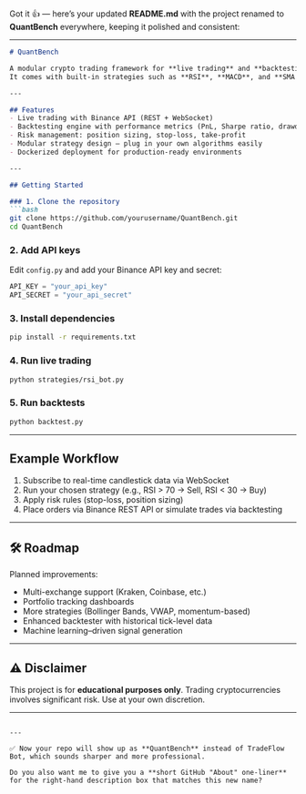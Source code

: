 Got it 👍 — here’s your updated **README.md** with the project renamed to **QuantBench** everywhere, keeping it polished and consistent:

---

````markdown
# QuantBench

A modular crypto trading framework for **live trading** and **backtesting**, powered by the **Binance API**.  
It comes with built-in strategies such as **RSI**, **MACD**, and **SMA crossover**, plus risk management tools for safer trading.

---

## Features
- Live trading with Binance API (REST + WebSocket)  
- Backtesting engine with performance metrics (PnL, Sharpe ratio, drawdowns)  
- Risk management: position sizing, stop-loss, take-profit  
- Modular strategy design – plug in your own algorithms easily  
- Dockerized deployment for production-ready environments  

---

## Getting Started

### 1. Clone the repository
```bash
git clone https://github.com/yourusername/QuantBench.git
cd QuantBench
````

### 2. Add API keys

Edit `config.py` and add your Binance API key and secret:

```python
API_KEY = "your_api_key"
API_SECRET = "your_api_secret"
```

### 3. Install dependencies

```bash
pip install -r requirements.txt
```

### 4. Run live trading

```bash
python strategies/rsi_bot.py
```

### 5. Run backtests

```bash
python backtest.py
```

---

## Example Workflow

1. Subscribe to real-time candlestick data via WebSocket
2. Run your chosen strategy (e.g., RSI > 70 → Sell, RSI < 30 → Buy)
3. Apply risk rules (stop-loss, position sizing)
4. Place orders via Binance REST API or simulate trades via backtesting

---

## 🛠 Roadmap

Planned improvements:

* Multi-exchange support (Kraken, Coinbase, etc.)
* Portfolio tracking dashboards
* More strategies (Bollinger Bands, VWAP, momentum-based)
* Enhanced backtester with historical tick-level data
* Machine learning–driven signal generation

---

## ⚠️ Disclaimer

This project is for **educational purposes only**.
Trading cryptocurrencies involves significant risk. Use at your own discretion.

---

```

---

✅ Now your repo will show up as **QuantBench** instead of TradeFlow Bot, which sounds sharper and more professional.  

Do you also want me to give you a **short GitHub "About" one-liner** for the right-hand description box that matches this new name?
```
